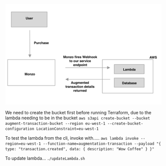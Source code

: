 ![](infrastructure/augment-trans-1.png)

We need to create the bucket first before running Terraform, due to the lambda needing to be in the bucket
`aws s3api create-bucket --bucket augment-transaction-bucket --region eu-west-1 --create-bucket-configuration LocationConstraint=eu-west-1`

To test the lambda from the cli, invoke with.....
`aws lambda invoke --region=eu-west-1 --function-name=augmentation-transaction --payload "{ type: "transaction.created", data: { description: "Wow Coffee" } }"`

To update lambda...
`./updateLambda.sh`
